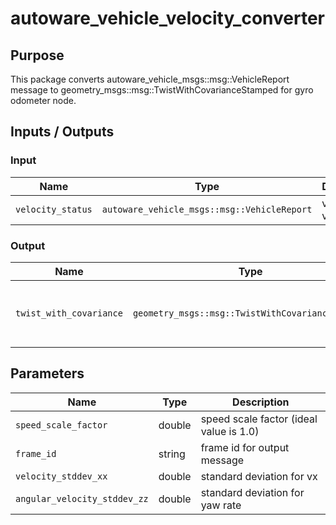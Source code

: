# autoware_vehicle_velocity_converter

## Purpose

This package converts autoware_vehicle_msgs::msg::VehicleReport message to geometry_msgs::msg::TwistWithCovarianceStamped for gyro odometer node.

## Inputs / Outputs

### Input

| Name              | Type                                        | Description      |
| ----------------- | ------------------------------------------- | ---------------- |
| `velocity_status` | `autoware_vehicle_msgs::msg::VehicleReport` | vehicle velocity |

### Output

| Name                    | Type                                             | Description                                        |
| ----------------------- | ------------------------------------------------ | -------------------------------------------------- |
| `twist_with_covariance` | `geometry_msgs::msg::TwistWithCovarianceStamped` | twist with covariance converted from VehicleReport |

## Parameters

| Name                         | Type   | Description                             |
| ---------------------------- | ------ | --------------------------------------- |
| `speed_scale_factor`         | double | speed scale factor (ideal value is 1.0) |
| `frame_id`                   | string | frame id for output message             |
| `velocity_stddev_xx`         | double | standard deviation for vx               |
| `angular_velocity_stddev_zz` | double | standard deviation for yaw rate         |
